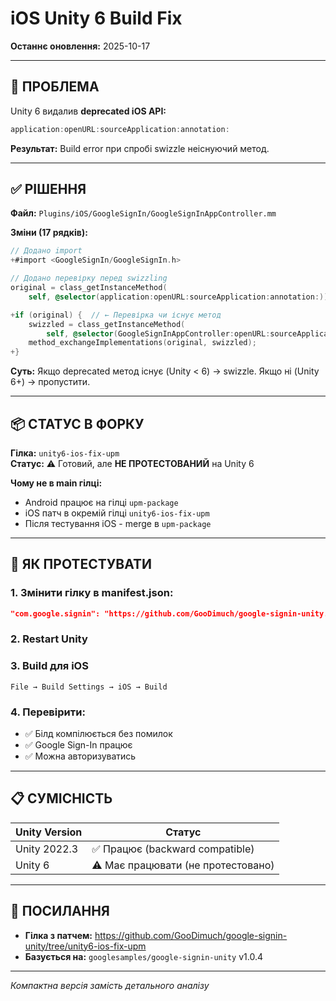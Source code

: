 # iOS Unity 6 Build Fix

**Останнє оновлення:** 2025-10-17

---

## 🎯 ПРОБЛЕМА

Unity 6 видалив **deprecated iOS API:**
```objectivec
application:openURL:sourceApplication:annotation:
```

**Результат:** Build error при спробі swizzle неіснуючий метод.

---

## ✅ РІШЕННЯ

**Файл:** `Plugins/iOS/GoogleSignIn/GoogleSignInAppController.mm`

**Зміни (17 рядків):**

```objectivec
// Додано import
+#import <GoogleSignIn/GoogleSignIn.h>

// Додано перевірку перед swizzling
original = class_getInstanceMethod(
    self, @selector(application:openURL:sourceApplication:annotation:));

+if (original) {  // ← Перевірка чи існує метод
    swizzled = class_getInstanceMethod(
        self, @selector(GoogleSignInAppController:openURL:sourceApplication:annotation:));
    method_exchangeImplementations(original, swizzled);
+}
```

**Суть:** Якщо deprecated метод існує (Unity < 6) → swizzle. Якщо ні (Unity 6+) → пропустити.

---

## 📦 СТАТУС В ФОРКУ

**Гілка:** `unity6-ios-fix-upm`  
**Статус:** ⚠️ Готовий, але **НЕ ПРОТЕСТОВАНИЙ** на Unity 6

**Чому не в main гілці:**
- Android працює на гілці `upm-package`
- iOS патч в окремій гілці `unity6-ios-fix-upm`
- Після тестування iOS - merge в `upm-package`

---

## 🚀 ЯК ПРОТЕСТУВАТИ

### 1. Змінити гілку в manifest.json:

```json
"com.google.signin": "https://github.com/GooDimuch/google-signin-unity.git#unity6-ios-fix-upm"
```

### 2. Restart Unity

### 3. Build для iOS

```
File → Build Settings → iOS → Build
```

### 4. Перевірити:

- ✅ Білд компілюється без помилок
- ✅ Google Sign-In працює
- ✅ Можна авторизуватись

---

## 📋 СУМІСНІСТЬ

| Unity Version | Статус |
|---------------|--------|
| Unity 2022.3 | ✅ Працює (backward compatible) |
| Unity 6 | ⚠️ Має працювати (не протестовано) |

---

## 🔗 ПОСИЛАННЯ

- **Гілка з патчем:** https://github.com/GooDimuch/google-signin-unity/tree/unity6-ios-fix-upm
- **Базується на:** `googlesamples/google-signin-unity` v1.0.4

---

_Компактна версія замість детального аналізу_


